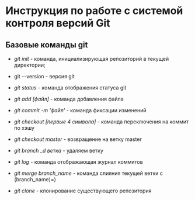 # Инструкция по работе с системой контроля версий Git

## Базовые команды git

* *git init* - команда, инициализирующая репозиторий в текущей директории;
* git --version - версия git 
* *git status* - команда отображения статуса git
* *git add [файл]* - команда добавления файла
* *git commit -m 'файл'* - команда фиксации изменений
* *git checkout [первые 4 символа]* - команда переключения на коммит по хэшу 
* *git checkout master* - возвращение на ветку master
* *git branch _d ветка* - удаляем ветку
* *git log* - команда отображающая журнал коммитов

* *git merge branch_name* - команда слияния текущей ветки с (branch_name)=)

* *git clone <repo url>* - клонирование существующего репозитория 

